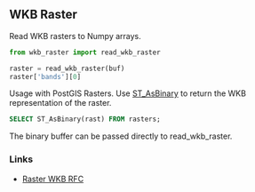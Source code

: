 ## WKB Raster

Read WKB rasters to Numpy arrays.

```python
from wkb_raster import read_wkb_raster

raster = read_wkb_raster(buf)
raster['bands'][0]
```

Usage with PostGIS Rasters. Use [ST_AsBinary](http://postgis.net/docs/manual-dev/RT_ST_AsBinary.html)
to return the WKB representation of the raster.

```sql
SELECT ST_AsBinary(rast) FROM rasters;
```

The binary buffer can be passed directly to read_wkb_raster.

### Links

- [Raster WKB RFC](http://trac.osgeo.org/postgis/browser/trunk/raster/doc/RFC2-WellKnownBinaryFormat)